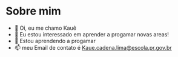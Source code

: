 # Sobre mim
- 👋 Oi, eu me chamo Kauê
- 👀 Eu estou interessado em aprender a progamar novas areas!
- 🌱 Estou aprendendo a progamar 
- 📫 meu Email de contato é Kaue.cadena.lima@escola.pr.gov.br
